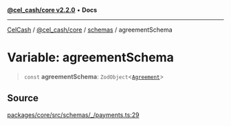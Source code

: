 [**@cel_cash/core v2.2.0**](../../README.md) • **Docs**

***

[CelCash](../../../../packages.md) / [@cel\_cash/core](../../README.md) / [schemas](../README.md) / agreementSchema

# Variable: agreementSchema

> `const` **agreementSchema**: `ZodObject`\<[`Agreement`](../../types/type-aliases/Agreement.md)\>

## Source

[packages/core/src/schemas/\_/payments.ts:29](https://github.com/Pyxlab/celcash/blob/f7cdc752c29f8a0dcef033e212602412d2050afc/packages/core/src/schemas/_/payments.ts#L29)
